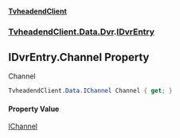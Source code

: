 #### [TvheadendClient](./index.md 'index')
### [TvheadendClient.Data.Dvr](./TvheadendClient-Data-Dvr.md 'TvheadendClient.Data.Dvr').[IDvrEntry](./TvheadendClient-Data-Dvr-IDvrEntry.md 'TvheadendClient.Data.Dvr.IDvrEntry')
## IDvrEntry.Channel Property
Channel  
```csharp
TvheadendClient.Data.IChannel Channel { get; }
```
#### Property Value
[IChannel](./TvheadendClient-Data-IChannel.md 'TvheadendClient.Data.IChannel')  
